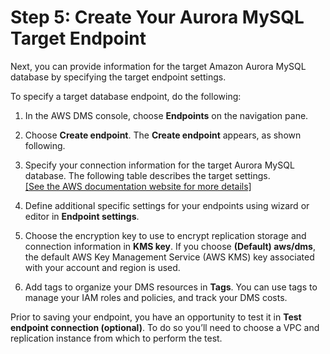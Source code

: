 # Step 5: Create Your Aurora MySQL Target Endpoint<a name="chap-on-premoracle2aurora.steps.createaurora"></a>

Next, you can provide information for the target Amazon Aurora MySQL database by specifying the target endpoint settings\.

To specify a target database endpoint, do the following:

1. In the AWS DMS console, choose **Endpoints** on the navigation pane\.

1. Choose **Create endpoint**\. The **Create endpoint** appears, as shown following\.

1. Specify your connection information for the target Aurora MySQL database\. The following table describes the target settings\.    
[\[See the AWS documentation website for more details\]](http://docs.aws.amazon.com/dms/latest/sbs/chap-on-premoracle2aurora.steps.createaurora.html)

1. Define additional specific settings for your endpoints using wizard or editor in **Endpoint settings**\.

1. Choose the encryption key to use to encrypt replication storage and connection information in **KMS key**\. If you choose **\(Default\) aws/dms**, the default AWS Key Management Service \(AWS KMS\) key associated with your account and region is used\.

1. Add tags to organize your DMS resources in **Tags**\. You can use tags to manage your IAM roles and policies, and track your DMS costs\.

Prior to saving your endpoint, you have an opportunity to test it in **Test endpoint connection \(optional\)**\. To do so you’ll need to choose a VPC and replication instance from which to perform the test\.